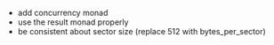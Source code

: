 * add concurrency monad
* use the result monad properly
* be consistent about sector size (replace 512 with bytes_per_sector)

